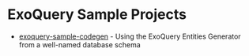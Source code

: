 # ExoQuery Sample Projects

* [exoquery-sample-codegen](exoquery-sample-codegen) - Using the ExoQuery Entities Generator from a well-named database schema
